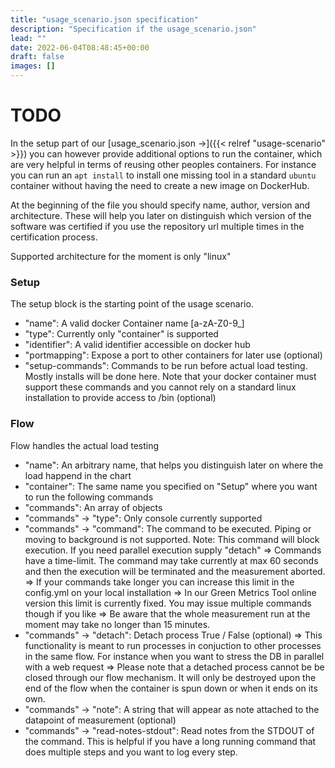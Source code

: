 ```yaml
---
title: "usage_scenario.json specification"
description: "Specification if the usage_scenario.json"
lead: ""
date: 2022-06-04T08:48:45+00:00
draft: false
images: []
---
```


# TODO

In the setup part of our [usage_scenario.json →]({{< relref "usage-scenario" >}}) you can however provide
additional options to run the container, which are very helpful in terms of reusing other peoples containers.
For instance you can run an `apt install` to install one missing tool in a standard `ubuntu` container without
having the need to create a new image on DockerHub.


At the beginning of the file you should specify name, author, version and
architecture.
These will help you later on distinguish which version of the software was certified
if you use the repository url multiple times in the certification process.

Supported architecture for the moment is only "linux"


### Setup
The setup block is the starting point of the usage scenario.

- "name": A valid docker Container name [a-zA-Z0-9_]
- "type": Currently only "container" is supported
- "identifier": A valid identifier accessible on docker hub
- "portmapping": Expose a port to other containers for later use (optional)
- "setup-commands": Commands to be run before actual load testing. Mostly installs will be done here. Note that
your docker container must support these commands and you cannot rely on a standard linux installation to provide access to /bin (optional)

### Flow
Flow handles the actual load testing

- "name": An arbitrary name, that helps you distinguish later on where the load happend in the chart
- "container": The same name you specified on "Setup" where you want to run the following commands
- "commands": An array of objects
- "commands" -> "type": Only console currently supported
- "commands" -> "command": The command to be executed. Piping or moving to background is not supported. Note: This command will block execution. If you need parallel execution supply "detach"
    => Commands have a time-limit. The command may take currently at max 60 seconds and then the execution will be terminated and the measurement aborted.
    => If your commands take longer you can increase this limit in the config.yml on your local installation
    => In our Green Metrics Tool online version this limit is currently fixed. You may issue multiple commands though if you like
    => Be aware that the whole measurement run at the moment may take no longer than 15 minutes.
- "commands" -> "detach": Detach process True / False (optional)
    => This functionality is meant to run processes in conjuction to other processes in the same flow. For instance when you want to stress the DB in parallel with a web request
    => Please note that a detached process cannot be be closed through our flow mechanism. It will only be destroyed upon the end of the flow when the container is spun down or when it ends on its own.
- "commands" -> "note": A string that will appear as note attached to the datapoint of measurement (optional)
- "commands" -> "read-notes-stdout": Read notes from the STDOUT of the command. This is helpful if you have a long running command that does multiple steps and you want to log every step.
